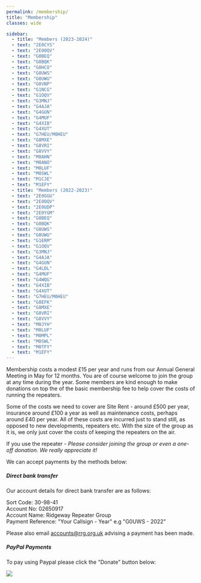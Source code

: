 ```yaml
---
permalink: /membership/
title: "Membership"
classes: wide

sidebar:
  - title: "Members (2023-2024)"
  - text: "2E0CYS"
  - text: "2E0OQV"
  - text: "G0BEQ"
  - text: "G0BQK"
  - text: "G0HCO"
  - text: "G0UWS"
  - text: "G0UWU"
  - text: "G0VNP"
  - text: "G1NCG"
  - text: "G1OQV"
  - text: "G3MNJ"
  - text: "G4AJA"
  - text: "G4GUN"
  - text: "G4MUF"
  - text: "G4XIB"
  - text: "G4XUT"
  - text: "G7HEU/M0HEU"
  - text: "G8MXE"
  - text: "G8VRI"
  - text: "G8VVY"
  - text: "M0AHN"
  - text: "M0ANO"
  - text: "M0LUF"
  - text: "M0SWL"
  - text: "M1CJE"
  - text: "M1EFY"
  - title: "Members (2022-2023)"
  - text: "2E0GGU"
  - text: "2E0OQV"
  - text: "2E0UDP"
  - text: "2E0YGM"
  - text: "G0BEQ"
  - text: "G0BQK"
  - text: "G0UWS"
  - text: "G0UWU"
  - text: "G1ERM"
  - text: "G1OQV"
  - text: "G3MNJ"
  - text: "G4AJA"
  - text: "G4GUN"
  - text: "G4LDL"
  - text: "G4MUF"
  - text: "G4WQG"
  - text: "G4XIB"
  - text: "G4XUT"
  - text: "G7HEU/M0HEU"
  - text: "G8EFK"
  - text: "G8MXE"
  - text: "G8VRI"
  - text: "G8VVY"
  - text: "M0JYH"
  - text: "M0LUF"
  - text: "M0MPL"
  - text: "M0SWL"
  - text: "M0TFY"
  - text: "M1EFY"
---
```


Membership costs a modest £15 per year and runs from our Annual General Meeting in May for 12 months. You are of course welcome to join the group at any time during the year. Some members are kind enough to make donations on top the of the basic membership fee to help cover the costs of running the repeaters.

Some of the costs we need to cover are Site Rent - around £500 per year, insurance around £100 a year as well as maintenance costs, perhaps around £40 per year. All of these costs are incurred just to stand still, as opposed to new developments, repeaters etc. With the size of the group as it is, we only just cover the costs of keeping the repeaters on the air.

If you use the repeater - *Please consider joining the group or even a one-off donation. We really appreciate it!*

We can accept payments by the methods below:

##### Direct bank transfer 

Our account details for direct bank transfer are as follows:

Sort Code: 30-98-41  
Account No: 02650917  
Account Name: Ridgeway Repeater Group  
Payment Reference: "Your Callsign - Year" e.g "G0UWS - 2022"  

Please also email [accounts@rrg.org.uk](mailto:accounts@rrg.org.uk) advising a payment has been made.

##### PayPal Payments

To pay using Paypal please click the "Donate" button below:

<a href="https://www.paypal.com/cgi-bin/webscr?cmd=_s-xclick&hosted_button_id=8W6FF5Z7H99UL" target="_blank"><img src="https://www.paypalobjects.com/en_US/GB/i/btn/btn_donateCC_LG.gif"></a>

